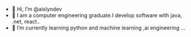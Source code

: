 - 👋 Hi, I’m @aislyndev
- 👀  I am a computer engineering graduate.I develop software with java, .net, react..
- 🌱 I’m currently learning python and machine learning ,ai engineering ...


<!---
aislyndev/aislyndev is a ✨ special ✨ repository because its `README.md` (this file) appears on your GitHub profile.
You can click the Preview link to take a look at your changes.
--->

